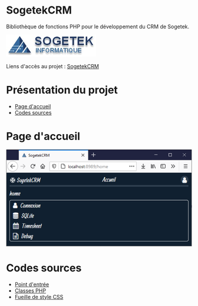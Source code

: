 # SogetekCRM
Bibliothèque de fonctions PHP pour le développement du CRM de Sogetek.

![alt logo_org.png](https://raw.githubusercontent.com/gkesse/SogetekCRM/main/webroot/data/img/logo_org.png "Sogetek - Informatique")

Liens d'accès au projet : [SogetekCRM](https://readydev.ovh:8989/)

# Présentation du projet

* [Page d'accueil](#page-daccueil)
* [Codes sources](#codes-sources)

# Page d'accueil
![alt accueil.png](https://raw.githubusercontent.com/gkesse/SogetekCRM/main/webroot/data/img/p_accueil.png "Page d'accueil")

# Codes sources

* [Point d'entrée](/webroot/index.php)
* [Classes PHP](/webroot/php/class)
* [Fueille de style CSS](/webroot/css/style.php)
